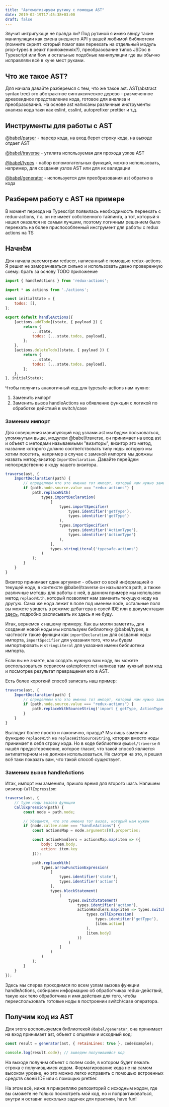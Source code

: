 ```yaml
---
title: "Автоматизируем рутину с помощью AST"
date: 2019-02-19T17:45:38+03:00
draft: false
---
```


Звучит интригующе не правда ли? Под рутиной я имею ввиду такие манипуляции как смена внешнего API у вашей любимой библиотеки (помните скрипт который помог вам переехать на отдельный модуль prop-types в реакт приложениях?), преобразование типов JSDoc в Typescript или flow и остальные подобные манипуляции где вы обычно исправляли всё в куче мест руками.

## Что же такое AST?

Для начала давайте разберемся с тем, что же такое ast. AST(abstract syntax tree) это абстрактное синтаксическое дерево - размеченное древовидное
представление кода, готовое для анализа и преобразования. На основе ast написаны различные инструменты анализа кода таки как eslint, csslint, autoprefixer prettier и т.д.

## Инструменты для работы с AST

[@babel/parser](https://babeljs.io/docs/en/babel-Parser) - парсер кода, на вход берет строку кода, на выходе отдает AST

[@babel/traverse](https://babeljs.io/docs/en/babel-Traverse) - утилита используемая для прохода узлов AST

[@babel/types](https://babeljs.io/docs/en/babel-Types) - набор вспомогательных функций, можно использовать, например,
для создания узлов AST или для их валидации

[@babel/generator](https://babeljs.io/docs/en/babel-generator) - используется для преобразования ast обратно в кода

## Разберем работу с AST на примере
В момент перезда на Typescript появилась необходимость переехать с redux-actions, т.к. он не
имеет собственного тайпинга, а тот, который я нашел оказался не самым лучшим, поэтому логичным
решением было переехать на более приспособленный инструмент для работы с redux actions на TS

## Начнём
Для начала рассмотрим reducer, написанный с помощью redux-actions. Я решил не заморачиваться сильно и использовать давно проверенную схему: брать за основу TODO приложение

```javascript
import { handleActions } from 'redux-actions';

import * as actions from './actions';

const initialState = {
    todos: [],
};

export default handleActions({
    [actions.addTodo](state, { payload }) {
        return {
            ...state,
            todos: [...state.todos, payload],
        };
    },
    [actions.deleteTodo](state, { payload }) {
        return {
            ...state,
            todos: [...state.todos, payload],
        };
    },
}, initialState);
```

Чтобы получить аналогичный код для typesafe-actions нам нужно:

1. Заменить импорт
2. Заменить вызов handleActions на обявление функции с логикой по обработке действий в switch/case

### Заменим импорт

Для совершения манипуляций над узлами ast мы будем пользоваться, упомянутым выше, модулем @babel/traverse, он принимает на вход ast и объект с методами называемыми "визиторы", визитор это метод, название которого должно соответствовать типу ноды которую мы хотим посетить, например в случае с заменой импорта мы должны назвать метод-визитор `ImportDeclaration`. Давайте перейдем непосредственно к коду нашего визитора.

```javascript
traverse(ast, {
    ImportDeclaration(path) {
        // определяем что это именно тот импорт, который нам нужно заменить
        if (path.node.source.value === "redux-actions") {
            path.replaceWith(
                types.importDeclaration(
                    [
                        types.importSpecifier(
                            types.identifier('getType'),
                            types.identifier('getType')
                        ),
                        types.importSpecifier(
                            types.identifier('ActionType'),
                            types.identifier('ActionType')
                        ),
                    ],
                    types.stringLiteral('typesafe-actions')
                )
            );
        }
    }
}
```

Визитор принимает один аргумент - объект со всей информацией о текущей ноде, в контексте @babel/traverse он называется path, а также различные методы для работы с ней, в данном примере мы использем метод `replaceWith`, который позволяет нам заменить текущую ноду на другую. Сама же нода лежит в поле под именем node, остальные поля вы можете увидеть в режиме дебаггера в своей IDE или в документации [здесь](https://github.com/jamiebuilds/babel-handbook/blob/master/translations/en/plugin-handbook.md#paths), подробно расписывать их здесь я не буду.

Итак, вернемся к нашему примеру. Как вы могли заметить, для создания новой ноды мы используем библиотеку @babel/types, в частности такие функции как `importDeclaration` для создания ноды импорта, `importSpecifier` для указания того, что мы будем импортировать и `stringLiteral` для указания имени библиотеки импорта.

Если вы не знаете, как создать нужную вам ноду, вы можете воспользоваться сервисом astexplorer.net написав там нужный вам код и посмотрев результат превращения его в AST.

Есть более короткий способ записать наш пример:

```javascript
traverse(ast, {
    ImportDeclaration(path) {
        // определяем что это именно тот импорт, который нам нужно заменить
        if (path.node.source.value === "redux-actions") {
            path.replaceWithSourceString('import { getType, ActionType } from "typesafe-actions";);
        }
    }
}
```

Выглядит более просто и лаконично, правда? Мы лишь заменили функцию `replaceWith` на `replaceWithSourceString`, которая вместо ноды принимает в себя строку кода. Но в коде библиотеки `@babel/traverse` я нашёл предостережение, которое гласит, что такой способ является антипаттерном и не должен использоваться. Не смотря на это, я решил всё таки показать вам, что такой способ существует.

### Заменим вызов handleActions

Итак, импорт мы заменили, пришло время для второго шага. Напишем визитор `CallExpression`:

```javascript
traverse(ast, {
    // type ноды вызова функции
    CallExpression(path) {
        const node = path.node;

        // Убедимся, что это имеено тот вызов, который нам нужен
        if (node.callee.name === "handleActions") {
            const actionsMap = node.arguments[0].properties;

            const actionHandlers = actionsMap.map(item => ({
                body: item.body,
                action: item.key
            }));

            path.replaceWith(
                types.arrowFunctionExpression(
                    [
                        types.identifier('state'),
                        types.identifier('action')
                    ],
                    types.blockStatement(
                        [
                            types.switchStatement(
                                types.identifier('action'),
                                actionHandlers.map(item => types.switchCase(
                                    types.callExpression(
                                        types.identifier('getType'),
                                        [item.action]
                                    ),
                                    [item.body]
                                ))
                            )
                        ]
                    )
                )
            );
        }
    }
});
```

Здесь мы сперва проходимся по всем узлам вызова функции handleActions, собираем информацию об обработчиках redux-действий, такую как тело обработчика и имя действия для того, чтобы переиспользовать готовые ноды в построении switch/case оператора.

## Получим код из AST

Для этого воспользуемся библиотекой `@babel/generator`, она принимает на вход принимает ast, объект с опциями и исходный код:

```javascript
const result = generator(ast, { retainLines: true }, codeExample);

console.log(result.code); // выведем получившийся код
```

На выходе получим объект с полем code, в котором будет лежать строка с получившимся кодом.
Форматирование кода не на самом высоком уровне, но это можно легко исправить с помощью встроенных средств своей IDE или с помощью prettier.

На этом всё, ниже я прикрепляю репозиторий с исходным кодом, где вы сможете не только посмотреть мой код, но и попрактиковаться, внутри я оставил несколько задачек для практики, have fun!
